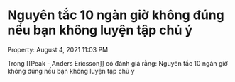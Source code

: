# Nguyên tắc 10 ngàn giờ không đúng nếu bạn không luyện tập chủ ý

Property: August 4, 2021 11:03 PM

Trong [[Peak - Anders Ericsson]] có đánh giá rằng: Nguyên tắc 10 ngàn giờ không đúng nếu bạn không luyện tập chủ ý
